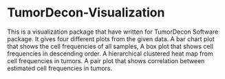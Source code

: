 # TumorDecon-Visualization
This is a visualization package that have written for TumorDecon Software package. 
It gives four different plots from the given data.
A bar chart plot that shows the cell frequencies of all samples,
A box plot that shows cell frequencies in descending order.
A hierarchical clustered heat map from cell frequencies in tumors.
A pair plot that shows correlation between estimated cell frequencies in tumors.
